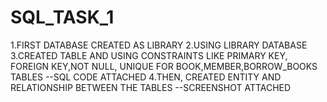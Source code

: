 # SQL_TASK_1
1.FIRST DATABASE CREATED AS LIBRARY
2.USING LIBRARY DATABASE
3.CREATED TABLE AND USING CONSTRAINTS LIKE PRIMARY KEY, FOREIGN KEY,NOT NULL, UNIQUE
FOR BOOK,MEMBER,BORROW_BOOKS TABLES
--SQL CODE ATTACHED
4.THEN,
CREATED ENTITY AND RELATIONSHIP BETWEEN THE TABLES
--SCREENSHOT ATTACHED 
